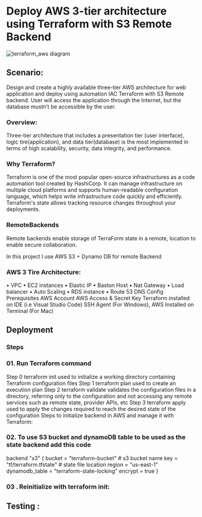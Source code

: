 # Deploy AWS 3-tier architecture using Terraform with S3 Remote Backend
![terraform_aws diagram](https://user-images.githubusercontent.com/53235392/231910493-a6f86686-95ea-4a07-8793-d3abb67ca6d5.png)

## Scenario:
 Design and create a highly available three-tier AWS architecture for web application and deploy using automation IAC Terraform with S3 Remote backend. User will access the application through the Internet, but the database mustn’t be accessible by the user.

### Overview:
 Three-tier architecture that includes a presentation tier (user interface), logic tire(application), and data tier(database) is the most implemented in terms of high scalability, security, data integrity, and performance. 

### Why Terraform?
 Terraform is one of the most popular open-source infrastructures as a code automation tool created by HashiCorp. It can manage infrastructure on multiple cloud platforms and supports human-readable configuration language, which helps write infrastructure code quickly and efficiently. Terraform's state allows tracking resource changes throughout your deployments.


### RemoteBackends
Remote backends enable storage of TerraForm state in a remote, location to enable secure collaboration.

In this project I use AWS S3 + Dynamo DB for remote Backend

### AWS 3 Tire Architecture:
•	VPC
•	EC2 instances
•	Elastic IP
•	Baston Host
•	Nat Gateway
•	Load balancer
•	Auto Scaling
•	RDS instance
•	Route 53 DNS Config
Prerequisites
AWS Account
AWS Access & Secret Key
Terraform installed on IDE (i.e Visual Studio Code)
SSH Agent (For Windows), AWS Installed on Terminal (For Mac)


## Deployment
### Steps
### 01.  	Run Terraform command
Step 0 terraform init
used to initialize a working directory containing Terraform configuration files
Step 1 terraform plan
used to create an execution plan
Step 2 terraform validate
validates the configuration files in a directory, referring only to the configuration and not accessing any remote services such as remote state, provider APIs, etc
Step 3 terraform apply
used to apply the changes required to reach the desired state of the configuration
Steps to initialize backend in AWS and manage it with Terraform:

### 02.	To use S3 bucket and dynamoDB table to be used as the state backend add this code 

backend "s3" {
bucket         = "terraform-bucket"  # s3 bucket name
 key            = "tf/terraform.tfstate"  # state file location
region         = "us-east-1"
dynamodb_table = "terraform-state-locking"
 encrypt        = true
 }
### 03 . Reinitialize with terraform init:


## Testing : 




